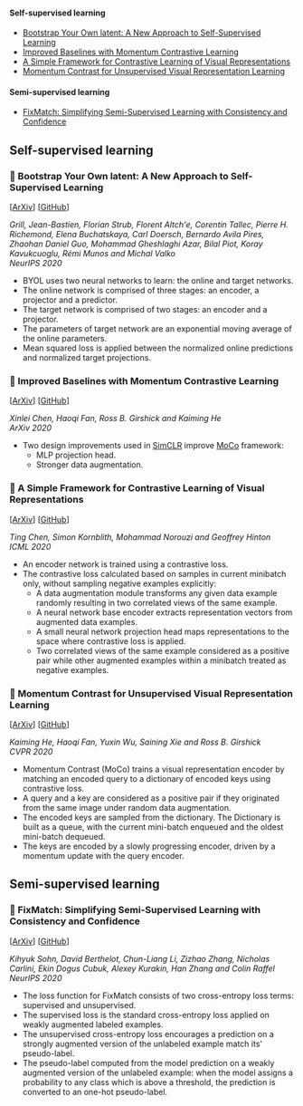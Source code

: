  
#### Self-supervised learning
- [Bootstrap Your Own latent: A New Approach to Self-Supervised Learning](#small_blue_diamond-bootstrap-your-own-latent-a-new-approach-to-self-supervised-learning)
- [Improved Baselines with Momentum Contrastive Learning](#small_blue_diamond-improved-baselines-with-momentum-contrastive-learning)
- [A Simple Framework for Contrastive Learning of Visual Representations](#small_blue_diamond-a-simple-framework-for-contrastive-learning-of-visual-representations)
- [Momentum Contrast for Unsupervised Visual Representation Learning](#small_blue_diamond-momentum-contrast-for-unsupervised-visual-representation-learning)

#### Semi-supervised learning
- [FixMatch: Simplifying Semi-Supervised Learning with Consistency and Confidence](#small_blue_diamond-fixmatch-simplifying-semi-supervised-learning-with-consistency-and-confidence)

## Self-supervised learning  

### :small_blue_diamond: Bootstrap Your Own latent: A New Approach to Self-Supervised Learning
[[ArXiv](https://arxiv.org/abs/2006.07733)]
[[GitHub](https://github.com/deepmind/deepmind-research/tree/master/byol)]

_Grill, Jean-Bastien, Florian Strub, Florent Altch'e, Corentin Tallec, Pierre H. Richemond, Elena Buchatskaya,
Carl Doersch, Bernardo Avila Pires, Zhaohan Daniel Guo, Mohammad Gheshlaghi Azar, Bilal Piot, Koray Kavukcuoglu, Rémi Munos and Michal Valko_  
_NeurIPS 2020_

- BYOL uses two neural networks to learn: the online and target networks.
- The online network is comprised of three stages: an encoder, a projector and a predictor.
- The target network is comprised of two stages: an encoder and a projector.
- The parameters of target network are an exponential moving average of the online parameters.
- Mean squared loss is applied between the normalized online predictions and normalized target projections.

### :small_blue_diamond: Improved Baselines with Momentum Contrastive Learning
[[ArXiv](https://arxiv.org/abs/2003.04297)]
[[GitHub](https://github.com/facebookresearch/moco)]

_Xinlei Chen, Haoqi Fan, Ross B. Girshick and Kaiming He_  
_ArXiv 2020_

- Two design improvements used in [SimCLR](#small_blue_diamond-a-simple-framework-for-contrastive-learning-of-visual-representations)
improve [MoCo](#small_blue_diamond-momentum-contrast-for-unsupervised-visual-representation-learning) framework:
  - MLP projection head.
  - Stronger data augmentation.

### :small_blue_diamond: A Simple Framework for Contrastive Learning of Visual Representations
[[ArXiv](https://arxiv.org/abs/2002.05709)]
[[GitHub](https://github.com/google-research/simclr)]

_Ting Chen, Simon Kornblith, Mohammad Norouzi and Geoffrey Hinton_  
_ICML 2020_

- An encoder network is trained using a contrastive loss.
- The contrastive loss calculated based on samples in current minibatch only, without sampling negative examples explicitly:
  - A data augmentation module transforms any given data example randomly resulting in two correlated views of the same example.
  - A neural network base encoder extracts representation vectors from augmented data examples.
  - A small neural network projection head maps representations to the space where contrastive loss is applied.
  - Two correlated views of the same example considered as a positive pair while other augmented examples within a minibatch treated as negative examples.

### :small_blue_diamond: Momentum Contrast for Unsupervised Visual Representation Learning
[[ArXiv](https://arxiv.org/abs/1911.05722)]
[[GitHub](https://github.com/facebookresearch/moco)]  

_Kaiming He, Haoqi Fan, Yuxin Wu, Saining Xie and Ross B. Girshick_   
_CVPR 2020_  

- Momentum Contrast (MoCo) trains a visual representation encoder by matching an encoded query to a dictionary of encoded keys using contrastive loss.  
- A query and a key are considered as a positive pair if they originated from the same image under random data augmentation.  
- The encoded keys are sampled from the dictionary. The Dictionary is built as a queue, with the current mini-batch enqueued and the oldest mini-batch dequeued.  
- The keys are encoded by a slowly progressing encoder, driven by a momentum update with the query encoder.

## Semi-supervised learning

### :small_blue_diamond: FixMatch: Simplifying Semi-Supervised Learning with Consistency and Confidence
[[ArXiv](https://arxiv.org/abs/2001.07685)]
[[GitHub](https://github.com/google-research/fixmatch)]

_Kihyuk Sohn, David Berthelot, Chun-Liang Li, Zizhao Zhang, Nicholas Carlini, Ekin Dogus Cubuk, Alexey Kurakin, Han Zhang and Colin Raffel_  
_NeurIPS 2020_  

- The loss function for FixMatch consists of two cross-entropy loss terms: supervised and unsupervised.
- The supervised loss is the standard cross-entropy loss applied on weakly augmented labeled examples.
- The unsupervised cross-entropy loss encourages a prediction on a strongly augmented version of the unlabeled example match its' pseudo-label.
- The pseudo-label computed from the model prediction on a weakly augmented version of the unlabeled example: when the model assigns a probability to any class which is above a threshold, the prediction is converted to an one-hot pseudo-label.
